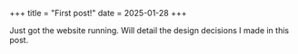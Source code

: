+++
title = "First post!"
date = 2025-01-28
+++

Just got the website running. Will detail the design decisions I made in this post.